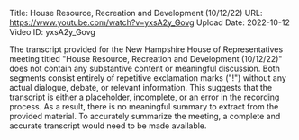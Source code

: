 Title: House Resource, Recreation and Development (10/12/22)
URL: https://www.youtube.com/watch?v=yxsA2y_Govg
Upload Date: 2022-10-12
Video ID: yxsA2y_Govg

The transcript provided for the New Hampshire House of Representatives meeting titled "House Resource, Recreation and Development (10/12/22)" does not contain any substantive content or meaningful discussion. Both segments consist entirely of repetitive exclamation marks ("!") without any actual dialogue, debate, or relevant information. This suggests that the transcript is either a placeholder, incomplete, or an error in the recording process. As a result, there is no meaningful summary to extract from the provided material. To accurately summarize the meeting, a complete and accurate transcript would need to be made available.